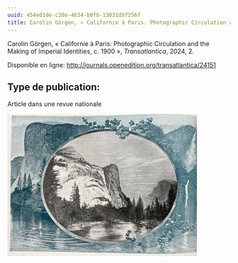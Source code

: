 ```yaml
---
uuid: 454ed1de-c38e-4634-b0fb-13031d5f256f
title: Carolin Görgen, « Californie à Paris. Photographic Circulation and the Making of Imperial Identities, c. 1900 »
---
```


Carolin Görgen, « Californie à Paris: Photographic Circulation and the Making of Imperial Identities, c. 1900 », _Transatlantica_, 2024, 2.

Disponible en ligne: http://journals.openedition.org/transatlantica/24151

## Type de publication:
Article dans une revue nationale

![small](img-3.png)

